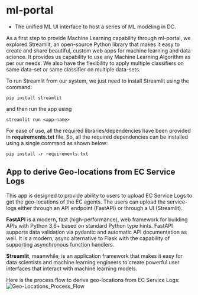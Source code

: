 # ml-portal
 - The unified ML UI interface to host a series of ML modeling in DC.

As a first step to provide Machine Learning capability through ml-portal, we explored Streamlit, an open-source Python library that makes it easy to create and share beautiful, custom web apps for machine learning and data science. It provides us capability to use any Machine Learning Algorithm as per our needs. We also have the flexibility to apply multiple classifiers on same data-set or same classifier on multiple data-sets.

To run Streamlit from our system, we just need to install Streamlit using the command:
```
pip install streamlit
```
and then run the app using 
```
streamlit run <app-name>
```

For ease of use, all the required libraries/dependencies have been provided in **requirements.txt** file. So, all the required dependencies can be installed using a single command as shown below:
```
pip install -r requirements.txt
```

## App to derive Geo-locations from EC Service Logs
This app is designed to provide ability to users to upload EC Service Logs to get the geo-locations of the EC agents. The users can upload the service-logs either through an API endpoint (FastAPI) or through a UI (Streamlit). 

**FastAPI** is a modern, fast (high-performance), web framework for building APIs with Python 3.6+ based on standard Python type hints. FastAPI supports data validation via pydantic and automatic API documentation as well. It is a modern, async alternative to Flask with the capability of supporting asynchronous function handlers.

**Streamlit**, meanwhile, is an application framework that makes it easy for data scientists and machine learning engineers to create powerful user interfaces that interact with machine learning models.

Here is the process flow to derive geo-locations from EC Service Logs:
![Geo-Locations_Process_Flow](https://user-images.githubusercontent.com/20440873/131031392-d9c49235-7ed1-4d11-afe0-120c3badffd8.png)


